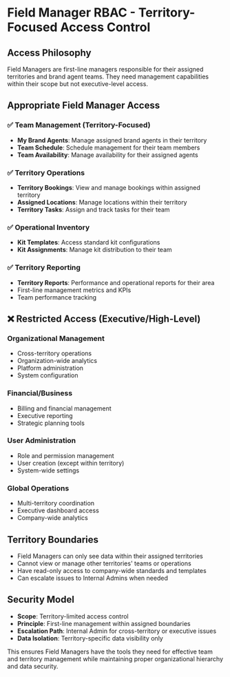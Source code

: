 # Field Manager RBAC - Territory-Focused Access Control

## Access Philosophy
Field Managers are first-line managers responsible for their assigned territories and brand agent teams. They need management capabilities within their scope but not executive-level access.

## Appropriate Field Manager Access

### ✅ **Team Management (Territory-Focused)**
- **My Brand Agents**: Manage assigned brand agents in their territory
- **Team Schedule**: Schedule management for their team members
- **Team Availability**: Manage availability for their assigned agents

### ✅ **Territory Operations**
- **Territory Bookings**: View and manage bookings within assigned territory
- **Assigned Locations**: Manage locations within their territory
- **Territory Tasks**: Assign and track tasks for their team

### ✅ **Operational Inventory**
- **Kit Templates**: Access standard kit configurations
- **Kit Assignments**: Manage kit distribution to their team

### ✅ **Territory Reporting**
- **Territory Reports**: Performance and operational reports for their area
- First-line management metrics and KPIs
- Team performance tracking

## ❌ **Restricted Access (Executive/High-Level)**

### Organizational Management
- Cross-territory operations
- Organization-wide analytics
- Platform administration
- System configuration

### Financial/Business
- Billing and financial management
- Executive reporting
- Strategic planning tools

### User Administration
- Role and permission management
- User creation (except within territory)
- System-wide settings

### Global Operations
- Multi-territory coordination
- Executive dashboard access
- Company-wide analytics

## Territory Boundaries
- Field Managers can only see data within their assigned territories
- Cannot view or manage other territories' teams or operations
- Have read-only access to company-wide standards and templates
- Can escalate issues to Internal Admins when needed

## Security Model
- **Scope**: Territory-limited access control
- **Principle**: First-line management within assigned boundaries
- **Escalation Path**: Internal Admin for cross-territory or executive issues
- **Data Isolation**: Territory-specific data visibility only

This ensures Field Managers have the tools they need for effective team and territory management while maintaining proper organizational hierarchy and data security.